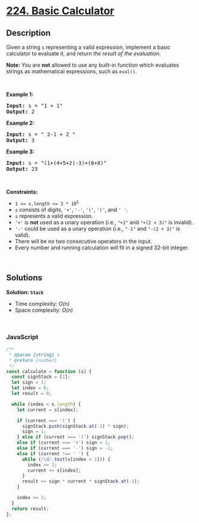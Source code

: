 # [224. Basic Calculator](https://leetcode.com/problems/basic-calculator)

## Description

<div class="elfjS" data-track-load="description_content"><p>Given a string <code>s</code> representing a valid expression, implement a basic calculator to evaluate it, and return <em>the result of the evaluation</em>.</p>

<p><strong>Note:</strong> You are <strong>not</strong> allowed to use any built-in function which evaluates strings as mathematical expressions, such as <code>eval()</code>.</p>

<p>&nbsp;</p>
<p><strong class="example">Example 1:</strong></p>

<pre><strong>Input:</strong> s = "1 + 1"
<strong>Output:</strong> 2
</pre>

<p><strong class="example">Example 2:</strong></p>

<pre><strong>Input:</strong> s = " 2-1 + 2 "
<strong>Output:</strong> 3
</pre>

<p><strong class="example">Example 3:</strong></p>

<pre><strong>Input:</strong> s = "(1+(4+5+2)-3)+(6+8)"
<strong>Output:</strong> 23
</pre>

<p>&nbsp;</p>
<p><strong>Constraints:</strong></p>

<ul>
	<li><code>1 &lt;= s.length &lt;= 3 * 10<sup>5</sup></code></li>
	<li><code>s</code> consists of digits, <code>'+'</code>, <code>'-'</code>, <code>'('</code>, <code>')'</code>, and <code>' '</code>.</li>
	<li><code>s</code> represents a valid expression.</li>
	<li><code>'+'</code> is <strong>not</strong> used as a unary operation (i.e., <code>"+1"</code> and <code>"+(2 + 3)"</code> is invalid).</li>
	<li><code>'-'</code> could be used as a unary operation (i.e., <code>"-1"</code> and <code>"-(2 + 3)"</code> is valid).</li>
	<li>There will be no two consecutive operators in the input.</li>
	<li>Every number and running calculation will fit in a signed 32-bit integer.</li>
</ul>
</div>

<p>&nbsp;</p>

## Solutions

**Solution: `Stack`**

- Time complexity: <em>O(n)</em>
- Space complexity: <em>O(n)</em>

<p>&nbsp;</p>

### **JavaScript**

```js
/**
 * @param {string} s
 * @return {number}
 */
const calculate = function (s) {
  const signStack = [1];
  let sign = 1;
  let index = 0;
  let result = 0;

  while (index < s.length) {
    let current = s[index];

    if (current === '(') {
      signStack.push(signStack.at(-1) * sign);
      sign = 1;
    } else if (current === ')') signStack.pop();
    else if (current === '+') sign = 1;
    else if (current === '-') sign = -1;
    else if (current !== ' ') {
      while (/\d/.test(s[index + 1])) {
        index += 1;
        current += s[index];
      }
      result += sign * current * signStack.at(-1);
    }

    index += 1;
  }
  return result;
};
```
